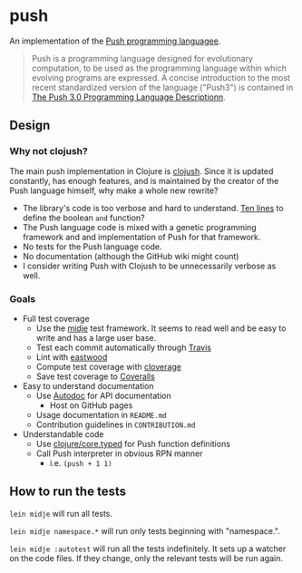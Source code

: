 # push

An implementation of the
[Push programming languagee](http://faculty.hampshire.edu/lspector/push.html).

>Push is a programming language designed for evolutionary computation, to be
used as the programming language within which evolving programs are expressed.
A  concise introduction to the most recent standardized version of the language
("Push3") is contained in
[The Push 3.0 Programming Language Descriptionn](http://faculty.hampshire.edu/lspector/push3-description.html).

## Design

### Why not clojush?
The main push implementation in Clojure is
[clojush](https://github.com/lspector/Clojush/). Since it is updated constantly,
has enough features, and is maintained by the creator of the Push language
himself, why make a whole new rewrite?

* The library's code is too verbose and hard to understand.
  [Ten lines](https://github.com/lspector/Clojush/blob/5d4239e5797087a6a8176c8e3f18b7cd5a80eb72/src/clojush/instructions/boolean.clj#L7-L15)
  to define the boolean `and` function?
* The Push language code is mixed with a genetic programming framework
  and and implementation of Push for that framework.
* No tests for the Push language code.
* No  documentation (although the GitHub wiki might count)
* I consider writing Push with Clojush to be unnecessarily verbose as well.

### Goals
* Full test coverage
    * Use the [midje](https://github.com/marick/Midje) test framework. It seems
      to read well and be easy to write and has a large user base.
    * Test each commit automatically through [Travis](https://travis-ci.org/)
    * Lint with [eastwood](https://github.com/jonase/eastwood)
    * Compute test coverage with [cloverage](https://github.com/lshift/cloverage)
    * Save test coverage to [Coveralls](https://coveralls.io/)
* Easy to understand documentation
    * Use [Autodoc](http://tomfaulhaber.github.io/autodoc/) for API documentation
        * Host on GitHub pages
    * Usage documentation in `README.md`
    * Contribution guidelines in `CONTRIBUTION.md`
* Understandable code
    * Use [clojure/core.typed](https://github.com/clojure/core.typed) for
      Push function definitions
    * Call Push interpreter in obvious RPN manner
        * i.e. `(push + 1 1)`

## How to run the tests

`lein midje` will run all tests.

`lein midje namespace.*` will run only tests beginning with "namespace.".

`lein midje :autotest` will run all the tests indefinitely. It sets up a
watcher on the code files. If they change, only the relevant tests will be
run again.
